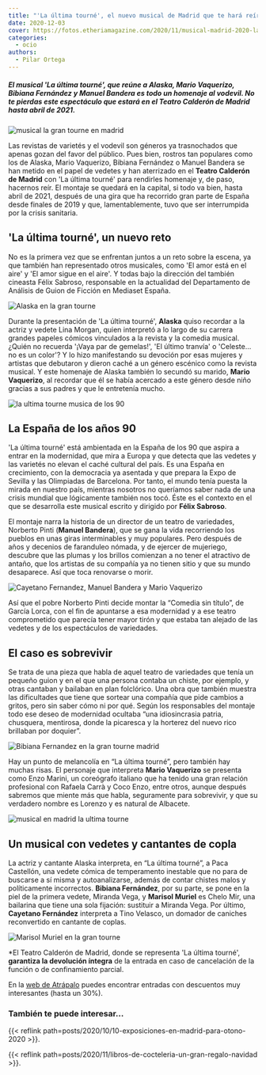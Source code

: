 ```yaml
---
title: "'La última tourné', el nuevo musical de Madrid que te hará reír entre plumas y lentejuelas"
date: 2020-12-03
cover: https://fotos.etheriamagazine.com/2020/11/musical-madrid-2020-la-ultima-tourne.jpg
categories: 
  - ocio
authors: 
  - Pilar Ortega
---
```


##### El musical 'La última tourné', que reúne a Alaska, Mario Vaquerizo, Bibiana Fernández y Manuel Bandera es todo un homenaje al vodevil. No te pierdas este espectáculo que estará en el Teatro Calderón de Madrid hasta abril de 2021.

![musical la gran tourne en madrid](https://fotos.etheriamagazine.com/2020/11/musical-madrid-2020-la-ultima-tourne.jpg "Musical 'La gran tourné en Madrid'. © Jau Fornés")

Las revistas de varietés y el vodevil son géneros ya trasnochados que apenas gozan del 
favor del público. Pues bien, rostros tan populares como los de Alaska, Mario Vaquerizo, 
Bibiana Fernández o Manuel Bandera se han metido en el papel de vedetes y han aterrizado 
en el **Teatro Calderón de Madrid** con 'La última tourné' para rendirles homenaje y, de 
paso, hacernos reír. El montaje se quedará en la capital, si todo va bien, hasta abril 
de 2021, después de una gira que ha recorrido gran parte de España desde finales de 2019 
y que, lamentablemente, tuvo que ser interrumpida por la crisis sanitaria. 

## 'La última tourné', un nuevo reto

No es la primera vez que se enfrentan juntos a un reto sobre la escena, ya que también 
han representado otros musicales, como 'El amor está en el aire' y 'El amor sigue en el 
aire'. Y todas bajo la dirección del también cineasta Félix Sabroso, responsable en la 
actualidad del Departamento de Análisis de Guion de Ficción en Mediaset España. 

![Alaska en la gran tourne](https://fotos.etheriamagazine.com/2020/11/la-ultima-tourne-alaska.jpg "Alaska es una de las vedetes del musical.")

Durante la presentación de 'La última tourné', **Alaska** quiso recordar a la actriz y 
vedete Lina Morgan, quien interpretó a lo largo de su carrera grandes papeles cómicos 
vinculados a la revista y la comedia musical. ¿Quién no recuerda '¡Vaya par de 
gemelas!', 'El último tranvía' o 'Celeste… no es un color'? Y lo hizo manifestando su 
devoción por esas mujeres y artistas que debutaron y dieron caché a un género escénico 
como la revista musical. Y este homenaje de Alaska también lo secundó su marido, **Mario 
Vaquerizo**, al recordar que él se había acercado a este género desde niño gracias a sus 
padres y que le entretenía mucho. 

![la ultima tourne musica de los 90](https://fotos.etheriamagazine.com/2020/11/musical-madrid-bibiana-fernandez.jpg "'La última tourné' está ambientada en los años 90. © Jau Fornés")

## La España de los años 90

'La última tourné' está ambientada en la España de los 90 que aspira a entrar en la 
modernidad, que mira a Europa y que detecta que las vedetes y las varietés no elevan el 
caché cultural del país. Es una España en crecimiento, con la democracia ya asentada y 
que prepara la Expo de Sevilla y las Olimpiadas de Barcelona. Por tanto, el mundo tenía 
puesta la mirada en nuestro país, mientras nosotros no queríamos saber nada de una 
crisis mundial que lógicamente también nos tocó. Éste es el contexto en el que se 
desarrolla este musical escrito y dirigido por **Félix Sabroso**. 

El montaje narra la historia de un director de un teatro de variedades, Norberto Pinti 
(**Manuel Bandera**), que se gana la vida recorriendo los pueblos en unas giras 
interminables y muy populares. Pero después de años y decenios de faranduleo nómada, y 
de ejercer de mujeriego, descubre que las plumas y los brillos comienzan a no tener el 
atractivo de antaño, que los artistas de su compañía ya no tienen sitio y que su mundo 
desaparece. Así que toca renovarse o morir. 

![Cayetano Fernandez, Manuel Bandera y Mario Vaquerizo](https://fotos.etheriamagazine.com/2020/11/la-ultima-tourne-vaquerizo.jpg "Cayetano Fernández, Manuel Bandera y Mario Vaquerizo.")

Así que el pobre Norberto Pinti decide montar la “Comedia sin título”, de García Lorca, 
con el fin de apuntarse a esa modernidad y a ese teatro comprometido que parecía tener 
mayor tirón y que estaba tan alejado de las vedetes y de los espectáculos de variedades. 

## El caso es sobrevivir

Se trata de una pieza que habla de aquel teatro de variedades que tenía un pequeño guion 
y en el que una persona contaba un chiste, por ejemplo, y otras cantaban y bailaban en 
plan folclórico. Una obra que también muestra las dificultades que tiene que sortear una 
compañía que pide cambios a gritos, pero sin saber cómo ni por qué. Según los 
responsables del montaje todo ese deseo de modernidad ocultaba “una idiosincrasia 
patria, chusquera, mentirosa, donde la picaresca y la horterez del nuevo rico brillaban 
por doquier”. 

![Bibiana Fernandez en la gran tourne madrid](https://fotos.etheriamagazine.com/2020/11/la-ultima-tourne-bibiana-fernandez.jpg "Bibiana Fernández en 'La gran tourné'.")

Hay un punto de melancolía en “La última tourné”, pero también hay muchas risas. El 
personaje que interpreta **Mario Vaquerizo** se presenta como Enzo Marini, un coreógrafo 
italiano que ha tenido una gran relación profesional con Rafaela Carrà y Coco Enzo, 
entre otros, aunque después sabremos que miente más que habla, seguramente para 
sobrevivir, y que su verdadero nombre es Lorenzo y es natural de Albacete. 

![musical en madrid la ultima tourne](https://fotos.etheriamagazine.com/2020/11/musical-madrid-la-ultima-tourne.jpg "Grupo de intérpretes del musical.© Jau Fornés")

## Un musical con vedetes y cantantes de copla

La actriz y cantante Alaska interpreta, en “La última tourné”, a Paca Castellón, una 
vedete cómica de temperamento inestable que no para de buscarse a sí misma y 
autoanalizarse, además de contar chistes malos y políticamente incorrectos. **Bibiana 
Fernández**, por su parte, se pone en la piel de la primera vedete, Miranda Vega, y 
**Marisol Muriel** es Chelo Mir, una bailarina que tiene una sola fijación: sustituir a 
Miranda Vega. Por último, **Cayetano Fernández** interpreta a Tino Velasco, un domador 
de caniches reconvertido en cantante de coplas. 

![Marisol Muriel en la gran tourne](https://fotos.etheriamagazine.com/2020/11/la-ultima-tourne-marisol-muriel.jpg "Marisol Muriel y el equipo de 'La gran tourné'.")

\*El Teatro Calderón de Madrid, donde se representa 'La última tourné', **garantiza la 
devolución íntegra** de la entrada en caso de cancelación de la función o de 
confinamiento parcial. 

En la [web de 
Atrápalo](https://clk.tradedoubler.com/click?p=31881&a=3132464&url=https%3A%2F%2Fwww.atrapalo.com%2Fentradas%2Fla-ultima-tourne_e4846223%2F) 
puedes encontrar entradas con descuentos muy interesantes (hasta un 30%). 

### También te puede interesar...

{{< reflink path=posts/2020/10/10-exposiciones-en-madrid-para-otono-2020 >}}. 

{{< reflink path=posts/2020/11/libros-de-cocteleria-un-gran-regalo-navidad >}}.
